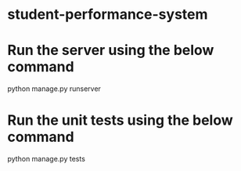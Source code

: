 # student-performance-system

# Run the server using the below command
  python manage.py runserver

# Run the unit tests using the below command
  python manage.py tests
